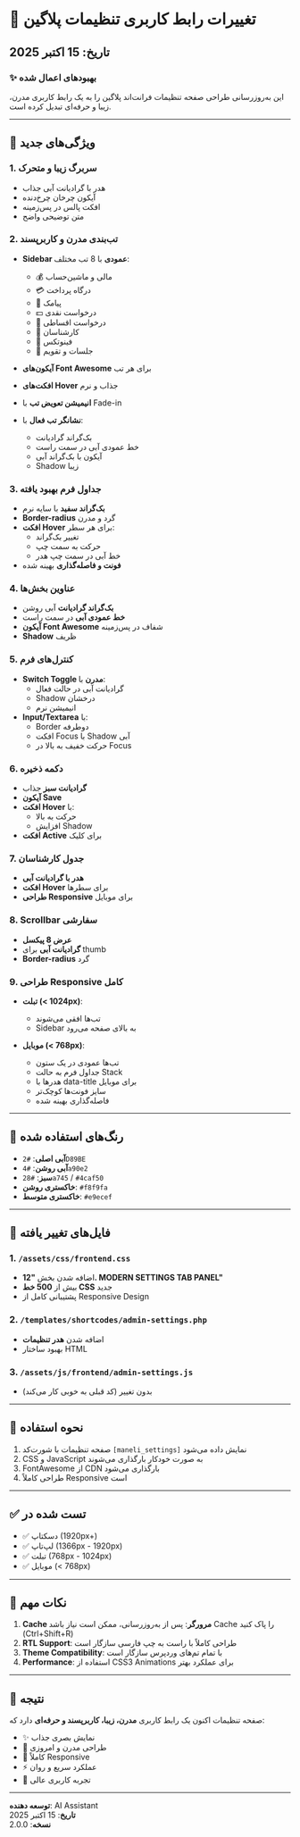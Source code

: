 # 🎨 تغییرات رابط کاربری تنظیمات پلاگین

## تاریخ: 15 اکتبر 2025

### ✨ بهبودهای اعمال شده

این به‌روزرسانی طراحی صفحه تنظیمات فرانت‌اند پلاگین را به یک رابط کاربری مدرن، زیبا و حرفه‌ای تبدیل کرده است.

---

## 🎯 ویژگی‌های جدید

### 1. **سربرگ زیبا و متحرک**
- هدر با گرادیانت آبی جذاب
- آیکون چرخان چرخ‌دنده
- افکت پالس در پس‌زمینه
- متن توضیحی واضح

### 2. **تب‌بندی مدرن و کاربرپسند**
- **Sidebar عمودی** با 8 تب مختلف:
  - 💰 مالی و ماشین‌حساب
  - 💳 درگاه پرداخت
  - 📱 پیامک
  - 💵 درخواست نقدی
  - 🚗 درخواست اقساطی
  - 👥 کارشناسان
  - 🏦 فینوتکس
  - 📅 جلسات و تقویم

- **آیکون‌های Font Awesome** برای هر تب
- **افکت‌های Hover** جذاب و نرم
- **انیمیشن تعویض تب** با Fade-in
- **نشانگر تب فعال** با:
  - بک‌گراند گرادیانت
  - خط عمودی آبی در سمت راست
  - آیکون با بک‌گراند آبی
  - Shadow زیبا

### 3. **جداول فرم بهبود یافته**
- **بک‌گراند سفید** با سایه نرم
- **Border-radius** گرد و مدرن
- **افکت Hover** برای هر سطر:
  - تغییر بک‌گراند
  - حرکت به سمت چپ
  - خط آبی در سمت چپ هدر
- **فونت و فاصله‌گذاری** بهینه شده

### 4. **عناوین بخش‌ها**
- **بک‌گراند گرادیانت** آبی روشن
- **خط عمودی آبی** در سمت راست
- **آیکون Font Awesome** شفاف در پس‌زمینه
- **Shadow** ظریف

### 5. **کنترل‌های فرم**
- **Switch Toggle مدرن** با:
  - گرادیانت آبی در حالت فعال
  - Shadow درخشان
  - انیمیشن نرم
- **Input/Textarea** با:
  - Border دوطرفه
  - افکت Focus با Shadow آبی
  - حرکت خفیف به بالا در Focus

### 6. **دکمه ذخیره**
- **گرادیانت سبز** جذاب
- **آیکون Save**
- **افکت Hover** با:
  - حرکت به بالا
  - افزایش Shadow
- **افکت Active** برای کلیک

### 7. **جدول کارشناسان**
- **هدر با گرادیانت آبی**
- **افکت Hover** برای سطرها
- **طراحی Responsive** برای موبایل

### 8. **Scrollbar سفارشی**
- **عرض 8 پیکسل**
- **گرادیانت آبی** برای thumb
- **Border-radius** گرد

### 9. **طراحی Responsive کامل**
- **تبلت (< 1024px)**:
  - تب‌ها افقی می‌شوند
  - Sidebar به بالای صفحه می‌رود
  
- **موبایل (< 768px)**:
  - تب‌ها عمودی در یک ستون
  - جداول فرم به حالت Stack
  - هدرها با data-title برای موبایل
  - سایز فونت‌ها کوچک‌تر
  - فاصله‌گذاری بهینه شده

---

## 🎨 رنگ‌های استفاده شده

- **آبی اصلی**: `#2D89BE`
- **آبی روشن**: `#4a90e2`
- **سبز**: `#28a745` / `#4caf50`
- **خاکستری روشن**: `#f8f9fa`
- **خاکستری متوسط**: `#e9ecef`

---

## 📂 فایل‌های تغییر یافته

### 1. `/assets/css/frontend.css`
- اضافه شدن بخش **"12. MODERN SETTINGS TAB PANEL"**
- بیش از **500 خط CSS** جدید
- پشتیبانی کامل از Responsive Design

### 2. `/templates/shortcodes/admin-settings.php`
- اضافه شدن **هدر تنظیمات**
- بهبود ساختار HTML

### 3. `/assets/js/frontend/admin-settings.js`
- بدون تغییر (کد قبلی به خوبی کار می‌کند)

---

## 🚀 نحوه استفاده

1. صفحه تنظیمات با شورت‌کد `[maneli_settings]` نمایش داده می‌شود
2. CSS و JavaScript به صورت خودکار بارگذاری می‌شوند
3. FontAwesome از CDN بارگذاری می‌شود
4. طراحی کاملاً Responsive است

---

## ✅ تست شده در

- ✅ دسکتاپ (1920px+)
- ✅ لپ‌تاپ (1366px - 1920px)
- ✅ تبلت (768px - 1024px)
- ✅ موبایل (< 768px)

---

## 📝 نکات مهم

1. **Cache مرورگر**: پس از به‌روزرسانی، ممکن است نیاز باشد Cache را پاک کنید (Ctrl+Shift+R)
2. **RTL Support**: طراحی کاملاً با راست به چپ فارسی سازگار است
3. **Theme Compatibility**: با تمام تم‌های وردپرس سازگار است
4. **Performance**: استفاده از CSS3 Animations برای عملکرد بهتر

---

## 🎯 نتیجه

صفحه تنظیمات اکنون یک رابط کاربری **مدرن، زیبا، کاربرپسند و حرفه‌ای** دارد که:
- ✨ نمایش بصری جذاب
- 🎨 طراحی مدرن و امروزی
- 📱 کاملاً Responsive
- ⚡ عملکرد سریع و روان
- 🎯 تجربه کاربری عالی

---

**توسعه دهنده**: AI Assistant  
**تاریخ**: 15 اکتبر 2025  
**نسخه**: 2.0.0

